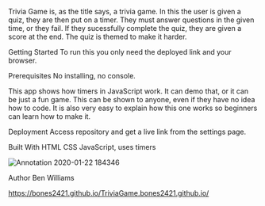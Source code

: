 Trivia Game
is, as the title says, a trivia game. In this the user is given a quiz, they are then put on a timer. They must answer questions in the given time, or they fail. If they sucessfully complete the quiz, they are given a score at the end. The quiz is themed to make it harder.

Getting Started
To run this you only need the deployed link and your browser.

Prerequisites
No installing, no console.

This app shows how timers in JavaScript work. It can demo that, or it can be just a fun game. This can be shown to anyone, even if they have no idea how to code. It is also very easy to explain how this one works so beginners can learn how to make it.

Deployment
Access repository and get a live link from the settings page.

Built With
HTML
CSS
JavaScript, uses timers

![Annotation 2020-01-22 184346](https://user-images.githubusercontent.com/28325892/72951302-2b81f480-3d4b-11ea-86b0-e8e7c09ee5d2.png)

Author
Ben Williams

https://bones2421.github.io/TriviaGame.bones2421.github.io/
